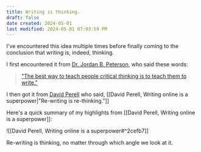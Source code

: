 ```yaml
---
title: Writing is thinking.
draft: false
date created: 2024-05-01
last modified: 2024-05-01 07:03:59 PM
---
```


I've encountered this idea multiple times before finally coming to the conclusion that writing is, indeed, thinking.

I first encountered it from [Dr. Jordan B. Peterson](https://www.jordanbpeterson.com/), who said these words:

> ["The best way to teach people critical thinking is to teach them to write."](https://www.youtube.com/watch?v=bfDOoADCfkg)

I then got it from [David Perell](https://perell.com/) who said, [[David Perell, Writing online is a superpower|"Re-writing is re-thinking."]]

Here's a quick summary of my highlights from [[David Perell, Writing online is a superpower]]:

![[David Perell, Writing online is a superpower#^2cefb7]]

Re-writing is thinking, no matter through which angle we look at it.